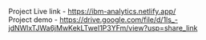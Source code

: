 Project Live link - https://ibm-analytics.netlify.app/<br>
Project demo - https://drive.google.com/file/d/1ls_-jdNWlxTJWa6jMwKekLTweI1P3YFm/view?usp=share_link
